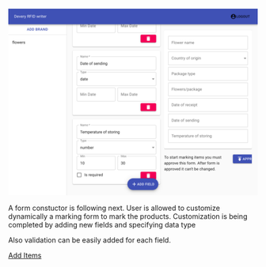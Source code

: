 ![Form Composer](../../assets/devery-rfid_compose_form.png)

A form constuctor is following next. User is allowed to customize dynamically a marking form to mark the products.
Customization is being completed by adding new fields and specifying data type

Also validation can be easily added for each field.

[Add Items](../items/README.md)
